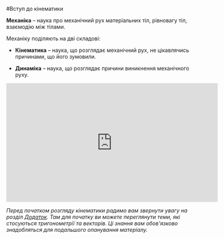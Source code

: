 #Вступ до кінематики

<span class="p1"><b>Механіка</b></span> – наука про механiчний рух матерiальних тiл, рiвновагу тiл, взаємодiю мiж тiлами.

Механіку поділяють на дві складові:
* <p1>**Кiнематика**</p1> – наука, що розглядає механiчний рух, не цiкавлячись причинами,
що його зумовили.

* <p1>**Динамiка**</p1> – наука, що розглядає причини виникнення механiчного руху.





<div class="fluidMedia">
<iframe width="560" height="315" src="https://www.youtube.com/embed/bVlO6JCrF1U" frameborder="0" allowfullscreen></iframe>
</div>

<div class="popup"> </div>

<p></p>

<em>Перед початком розгляду кінематики радимо вам звернути увагу на розділ [Додаток](/../Add/trigonometry/trigonometry.md). Там для початку ви можете переглянути теми, які стосуються тригонометрії та векторів. Ці знання вам обов'язково знадобляться для подальшого опанування матеріалу. </em> 




    